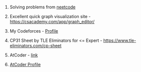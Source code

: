 1. Solving problems from [neetcode](https://neetcode.io/)

2. Excellent quick graph visualization site - https://csacademy.com/app/graph_editor/

3. My Codeforces - [Profile](https://codeforces.com/profile/voterak)

4. CP31 Sheet by TLE Eliminators for <=  Expert - https://www.tle-eliminators.com/cp-sheet

6. AtCoder - [link](https://atcoder.jp/home)

7. [AtCoder Profile](https://atcoder.jp/users/voterak)
